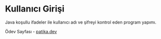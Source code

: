 # Kullanıcı Girişi

Java koşullu ifadeler ile kullanıcı adı ve şifreyi kontrol eden program yapımı.

Ödev Sayfası - [patika.dev](https://app.patika.dev/courses/backend-bootcamp-hazirlik-programi-3hafta/pratik-login-1)
